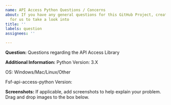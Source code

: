 ```yaml
---
name: API Access Python Questions / Concerns
about: If you have any general questions for this GitHub Project, create a report
  for us to take a look into
title: ''
labels: question
assignees: ''

---
```


<!--- In the Title above, provide a general summary of a question-->

**Question:**
Questions regarding the API Access Library

**Additional Information:**
Python Version: 3.X

OS: Windows/Mac/Linux/Other

<!--- Run `pip list` on a terminal for a list of installed Python libraries. Post a screenshot if it is easier-->
Fsf-api-access-python Version:

**Screenshots:**
If applicable, add screenshots to help explain your problem. Drag and drop images to the box below.

